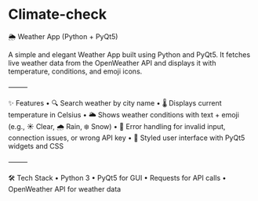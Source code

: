 # Climate-check

🌦️ Weather App (Python + PyQt5)

A simple and elegant Weather App built using Python and PyQt5.
It fetches live weather data from the OpenWeather API and displays it with temperature, conditions, and emoji icons.

⸻

✨ Features
	•	🔍 Search weather by city name
	•	🌡️ Displays current temperature in Celsius
	•	🌥️ Shows weather conditions with text + emoji (e.g., ☀️ Clear, 🌧️ Rain, ❄️ Snow)
	•	🚨 Error handling for invalid input, connection issues, or wrong API key
	•	🎨 Styled user interface with PyQt5 widgets and CSS

⸻

🛠️ Tech Stack
	•	Python 3
	•	PyQt5 for GUI
	•	Requests for API calls
	•	OpenWeather API for weather data
